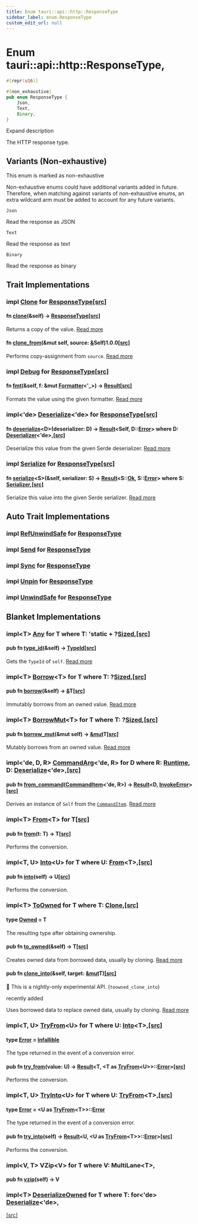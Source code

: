 ```yaml
---
title: Enum tauri::api::http::ResponseType
sidebar_label: enum.ResponseType
custom_edit_url: null
---
```


  # Enum tauri::api::http&#x3A;:ResponseType,

```rs
#[repr(u16)]

#[non_exhaustive]
pub enum ResponseType {
    Json,
    Text,
    Binary,
}
```

Expand description

The HTTP response type.

## Variants (Non-exhaustive)

This enum is marked as non-exhaustive

Non-exhaustive enums could have additional variants added in future. Therefore, when matching against variants of non-exhaustive enums, an extra wildcard arm must be added to account for any future variants.

`Json`

Read the response as JSON

`Text`

Read the response as text

`Binary`

Read the response as binary

## Trait Implementations

### impl [Clone](https://doc.rust-lang.org/1.54.0/core/clone/trait.Clone.html "trait core::clone::Clone") for [ResponseType](/docs/api/rust/tauri/enum.ResponseType "enum tauri::api::http&#x3A;:ResponseType")[\[src\]](/docs/api/rust/tauri/../../../src/tauri/api/http.rs#190 "goto source code")

#### fn [clone](https://doc.rust-lang.org/1.54.0/core/clone/trait.Clone.html#tymethod.clone)(&self) -> [ResponseType](/docs/api/rust/tauri/enum.ResponseType "enum tauri::api::http&#x3A;:ResponseType")[\[src\]](/docs/api/rust/tauri/../../../src/tauri/api/http.rs#190 "goto source code")

Returns a copy of the value. [Read more](https://doc.rust-lang.org/1.54.0/core/clone/trait.Clone.html#tymethod.clone)

#### fn [clone_from](https://doc.rust-lang.org/1.54.0/core/clone/trait.Clone.html#method.clone_from)(&mut self, source: [&](https://doc.rust-lang.org/1.54.0/std/primitive.reference.html)Self)1.0.0[\[src\]](https://doc.rust-lang.org/1.54.0/src/core/clone.rs.html#130 "goto source code")

Performs copy-assignment from `source`. [Read more](https://doc.rust-lang.org/1.54.0/core/clone/trait.Clone.html#method.clone_from)

### impl [Debug](https://doc.rust-lang.org/1.54.0/core/fmt/trait.Debug.html "trait core::fmt::Debug") for [ResponseType](/docs/api/rust/tauri/enum.ResponseType "enum tauri::api::http&#x3A;:ResponseType")[\[src\]](/docs/api/rust/tauri/../../../src/tauri/api/http.rs#190 "goto source code")

#### fn [fmt](https://doc.rust-lang.org/1.54.0/core/fmt/trait.Debug.html#tymethod.fmt)(&self, f: &mut [Formatter](https://doc.rust-lang.org/1.54.0/core/fmt/struct.Formatter.html "struct core::fmt::Formatter")&lt;'\_>) -> [Result](https://doc.rust-lang.org/1.54.0/core/fmt/type.Result.html "type core::fmt::Result")[\[src\]](/docs/api/rust/tauri/../../../src/tauri/api/http.rs#190 "goto source code")

Formats the value using the given formatter. [Read more](https://doc.rust-lang.org/1.54.0/core/fmt/trait.Debug.html#tymethod.fmt)

### impl&lt;'de> [Deserialize](https://docs.rs/serde/1.0.129/serde/de/trait.Deserialize.html "trait serde::de::Deserialize")&lt;'de> for [ResponseType](/docs/api/rust/tauri/enum.ResponseType "enum tauri::api::http&#x3A;:ResponseType")[\[src\]](/docs/api/rust/tauri/../../../src/tauri/api/http.rs#190 "goto source code")

#### fn [deserialize](https://docs.rs/serde/1.0.129/serde/de/trait.Deserialize.html#tymethod.deserialize)&lt;D>(deserializer: D) -> [Result](https://doc.rust-lang.org/1.54.0/core/result/enum.Result.html "enum core::result::Result")&lt;Self, D::[Error](https://docs.rs/serde/1.0.129/serde/de/trait.Deserializer.html#associatedtype.Error "type serde::de::Deserializer::Error")> where D: [Deserializer](https://docs.rs/serde/1.0.129/serde/de/trait.Deserializer.html "trait serde::de::Deserializer")&lt;'de>,[\[src\]](/docs/api/rust/tauri/../../../src/tauri/api/http.rs#190 "goto source code")

Deserialize this value from the given Serde deserializer. [Read more](https://docs.rs/serde/1.0.129/serde/de/trait.Deserialize.html#tymethod.deserialize)

### impl [Serialize](https://docs.rs/serde/1.0.129/serde/ser/trait.Serialize.html "trait serde::ser::Serialize") for [ResponseType](/docs/api/rust/tauri/enum.ResponseType "enum tauri::api::http&#x3A;:ResponseType")[\[src\]](/docs/api/rust/tauri/../../../src/tauri/api/http.rs#190 "goto source code")

#### fn [serialize](https://docs.rs/serde/1.0.129/serde/ser/trait.Serialize.html#tymethod.serialize)&lt;S>(&self, serializer: S) -> [Result](https://doc.rust-lang.org/1.54.0/core/result/enum.Result.html "enum core::result::Result")&lt;S::[Ok](https://docs.rs/serde/1.0.129/serde/ser/trait.Serializer.html#associatedtype.Ok "type serde::ser::Serializer::Ok"), S::[Error](https://docs.rs/serde/1.0.129/serde/ser/trait.Serializer.html#associatedtype.Error "type serde::ser::Serializer::Error")> where S: [Serializer](https://docs.rs/serde/1.0.129/serde/ser/trait.Serializer.html "trait serde::ser::Serializer"),[\[src\]](/docs/api/rust/tauri/../../../src/tauri/api/http.rs#190 "goto source code")

Serialize this value into the given Serde serializer. [Read more](https://docs.rs/serde/1.0.129/serde/ser/trait.Serialize.html#tymethod.serialize)

## Auto Trait Implementations

### impl [RefUnwindSafe](https://doc.rust-lang.org/1.54.0/std/panic/trait.RefUnwindSafe.html "trait std::panic::RefUnwindSafe") for [ResponseType](/docs/api/rust/tauri/enum.ResponseType "enum tauri::api::http&#x3A;:ResponseType")

### impl [Send](https://doc.rust-lang.org/1.54.0/core/marker/trait.Send.html "trait core::marker::Send") for [ResponseType](/docs/api/rust/tauri/enum.ResponseType "enum tauri::api::http&#x3A;:ResponseType")

### impl [Sync](https://doc.rust-lang.org/1.54.0/core/marker/trait.Sync.html "trait core::marker::Sync") for [ResponseType](/docs/api/rust/tauri/enum.ResponseType "enum tauri::api::http&#x3A;:ResponseType")

### impl [Unpin](https://doc.rust-lang.org/1.54.0/core/marker/trait.Unpin.html "trait core::marker::Unpin") for [ResponseType](/docs/api/rust/tauri/enum.ResponseType "enum tauri::api::http&#x3A;:ResponseType")

### impl [UnwindSafe](https://doc.rust-lang.org/1.54.0/std/panic/trait.UnwindSafe.html "trait std::panic::UnwindSafe") for [ResponseType](/docs/api/rust/tauri/enum.ResponseType "enum tauri::api::http&#x3A;:ResponseType")

## Blanket Implementations

### impl&lt;T> [Any](https://doc.rust-lang.org/1.54.0/core/any/trait.Any.html "trait core::any::Any") for T where T: 'static + ?[Sized](https://doc.rust-lang.org/1.54.0/core/marker/trait.Sized.html "trait core::marker::Sized"),[\[src\]](https://doc.rust-lang.org/1.54.0/src/core/any.rs.html#131-135 "goto source code")

#### pub fn [type_id](https://doc.rust-lang.org/1.54.0/core/any/trait.Any.html#tymethod.type_id)(&self) -> [TypeId](https://doc.rust-lang.org/1.54.0/core/any/struct.TypeId.html "struct core::any::TypeId")[\[src\]](https://doc.rust-lang.org/1.54.0/src/core/any.rs.html#132 "goto source code")

Gets the `TypeId` of `self`. [Read more](https://doc.rust-lang.org/1.54.0/core/any/trait.Any.html#tymethod.type_id)

### impl&lt;T> [Borrow](https://doc.rust-lang.org/1.54.0/core/borrow/trait.Borrow.html "trait core::borrow::Borrow")&lt;T> for T where T: ?[Sized](https://doc.rust-lang.org/1.54.0/core/marker/trait.Sized.html "trait core::marker::Sized"),[\[src\]](https://doc.rust-lang.org/1.54.0/src/core/borrow.rs.html#208-213 "goto source code")

#### pub fn [borrow](https://doc.rust-lang.org/1.54.0/core/borrow/trait.Borrow.html#tymethod.borrow)(&self) -> [&](https://doc.rust-lang.org/1.54.0/std/primitive.reference.html)T[\[src\]](https://doc.rust-lang.org/1.54.0/src/core/borrow.rs.html#210 "goto source code")

Immutably borrows from an owned value. [Read more](https://doc.rust-lang.org/1.54.0/core/borrow/trait.Borrow.html#tymethod.borrow)

### impl&lt;T> [BorrowMut](https://doc.rust-lang.org/1.54.0/core/borrow/trait.BorrowMut.html "trait core::borrow::BorrowMut")&lt;T> for T where T: ?[Sized](https://doc.rust-lang.org/1.54.0/core/marker/trait.Sized.html "trait core::marker::Sized"),[\[src\]](https://doc.rust-lang.org/1.54.0/src/core/borrow.rs.html#216-220 "goto source code")

#### pub fn [borrow_mut](https://doc.rust-lang.org/1.54.0/core/borrow/trait.BorrowMut.html#tymethod.borrow_mut)(&mut self) -> [&mut](https://doc.rust-lang.org/1.54.0/std/primitive.reference.html)T[\[src\]](https://doc.rust-lang.org/1.54.0/src/core/borrow.rs.html#217 "goto source code")

Mutably borrows from an owned value. [Read more](https://doc.rust-lang.org/1.54.0/core/borrow/trait.BorrowMut.html#tymethod.borrow_mut)

### impl&lt;'de, D, R> [CommandArg](/docs/api/rust/tauri/../../command/trait.CommandArg "trait tauri::command::CommandArg")&lt;'de, R> for D where R: [Runtime](/docs/api/rust/tauri/../../trait.Runtime "trait tauri::Runtime"), D: [Deserialize](https://docs.rs/serde/1.0.129/serde/de/trait.Deserialize.html "trait serde::de::Deserialize")&lt;'de>,[\[src\]](/docs/api/rust/tauri/../../../src/tauri/command.rs#51-56 "goto source code")

#### pub fn [from_command](/docs/api/rust/tauri/../../command/trait.CommandArg#tymethod.from_command)([CommandItem](/docs/api/rust/tauri/../../command/struct.CommandItem "struct tauri::command::CommandItem")&lt;'de, R>) -> [Result](https://doc.rust-lang.org/1.54.0/core/result/enum.Result.html "enum core::result::Result")&lt;D, [InvokeError](/docs/api/rust/tauri/../../struct.InvokeError "struct tauri::InvokeError")>[\[src\]](/docs/api/rust/tauri/../../../src/tauri/command.rs#52-55 "goto source code")

Derives an instance of `Self` from the [`CommandItem`](/docs/api/rust/tauri/../../command/struct.CommandItem "CommandItem"). [Read more](/docs/api/rust/tauri/../../command/trait.CommandArg#tymethod.from_command)

### impl&lt;T> [From](https://doc.rust-lang.org/1.54.0/core/convert/trait.From.html "trait core::convert::From")&lt;T> for T[\[src\]](https://doc.rust-lang.org/1.54.0/src/core/convert/mod.rs.html#544-548 "goto source code")

#### pub fn [from](https://doc.rust-lang.org/1.54.0/core/convert/trait.From.html#tymethod.from)(t: T) -> T[\[src\]](https://doc.rust-lang.org/1.54.0/src/core/convert/mod.rs.html#545 "goto source code")

Performs the conversion.

### impl&lt;T, U> [Into](https://doc.rust-lang.org/1.54.0/core/convert/trait.Into.html "trait core::convert::Into")&lt;U> for T where U: [From](https://doc.rust-lang.org/1.54.0/core/convert/trait.From.html "trait core::convert::From")&lt;T>,[\[src\]](https://doc.rust-lang.org/1.54.0/src/core/convert/mod.rs.html#533-540 "goto source code")

#### pub fn [into](https://doc.rust-lang.org/1.54.0/core/convert/trait.Into.html#tymethod.into)(self) -> U[\[src\]](https://doc.rust-lang.org/1.54.0/src/core/convert/mod.rs.html#537 "goto source code")

Performs the conversion.

### impl&lt;T> [ToOwned](https://doc.rust-lang.org/1.54.0/alloc/borrow/trait.ToOwned.html "trait alloc::borrow::ToOwned") for T where T: [Clone](https://doc.rust-lang.org/1.54.0/core/clone/trait.Clone.html "trait core::clone::Clone"),[\[src\]](https://doc.rust-lang.org/1.54.0/src/alloc/borrow.rs.html#84-96 "goto source code")

#### type [Owned](https://doc.rust-lang.org/1.54.0/alloc/borrow/trait.ToOwned.html#associatedtype.Owned) = T

The resulting type after obtaining ownership.

#### pub fn [to_owned](https://doc.rust-lang.org/1.54.0/alloc/borrow/trait.ToOwned.html#tymethod.to_owned)(&self) -> T[\[src\]](https://doc.rust-lang.org/1.54.0/src/alloc/borrow.rs.html#89 "goto source code")

Creates owned data from borrowed data, usually by cloning. [Read more](https://doc.rust-lang.org/1.54.0/alloc/borrow/trait.ToOwned.html#tymethod.to_owned)

#### pub fn [clone_into](https://doc.rust-lang.org/1.54.0/alloc/borrow/trait.ToOwned.html#method.clone_into)(&self, target: [&mut](https://doc.rust-lang.org/1.54.0/std/primitive.reference.html)T)[\[src\]](https://doc.rust-lang.org/1.54.0/src/alloc/borrow.rs.html#93 "goto source code")

🔬 This is a nightly-only experimental API. (`toowned_clone_into`)

recently added

Uses borrowed data to replace owned data, usually by cloning. [Read more](https://doc.rust-lang.org/1.54.0/alloc/borrow/trait.ToOwned.html#method.clone_into)

### impl&lt;T, U> [TryFrom](https://doc.rust-lang.org/1.54.0/core/convert/trait.TryFrom.html "trait core::convert::TryFrom")&lt;U> for T where U: [Into](https://doc.rust-lang.org/1.54.0/core/convert/trait.Into.html "trait core::convert::Into")&lt;T>,[\[src\]](https://doc.rust-lang.org/1.54.0/src/core/convert/mod.rs.html#581-590 "goto source code")

#### type [Error](https://doc.rust-lang.org/1.54.0/core/convert/trait.TryFrom.html#associatedtype.Error) = [Infallible](https://doc.rust-lang.org/1.54.0/core/convert/enum.Infallible.html "enum core::convert::Infallible")

The type returned in the event of a conversion error.

#### pub fn [try_from](https://doc.rust-lang.org/1.54.0/core/convert/trait.TryFrom.html#tymethod.try_from)(value: U) -> [Result](https://doc.rust-lang.org/1.54.0/core/result/enum.Result.html "enum core::result::Result")&lt;T, &lt;T as [TryFrom](https://doc.rust-lang.org/1.54.0/core/convert/trait.TryFrom.html "trait core::convert::TryFrom")&lt;U>>::[Error](https://doc.rust-lang.org/1.54.0/core/convert/trait.TryFrom.html#associatedtype.Error "type core::convert::TryFrom::Error")>[\[src\]](https://doc.rust-lang.org/1.54.0/src/core/convert/mod.rs.html#587 "goto source code")

Performs the conversion.

### impl&lt;T, U> [TryInto](https://doc.rust-lang.org/1.54.0/core/convert/trait.TryInto.html "trait core::convert::TryInto")&lt;U> for T where U: [TryFrom](https://doc.rust-lang.org/1.54.0/core/convert/trait.TryFrom.html "trait core::convert::TryFrom")&lt;T>,[\[src\]](https://doc.rust-lang.org/1.54.0/src/core/convert/mod.rs.html#567-576 "goto source code")

#### type [Error](https://doc.rust-lang.org/1.54.0/core/convert/trait.TryInto.html#associatedtype.Error) = &lt;U as [TryFrom](https://doc.rust-lang.org/1.54.0/core/convert/trait.TryFrom.html "trait core::convert::TryFrom")&lt;T>>::[Error](https://doc.rust-lang.org/1.54.0/core/convert/trait.TryFrom.html#associatedtype.Error "type core::convert::TryFrom::Error")

The type returned in the event of a conversion error.

#### pub fn [try_into](https://doc.rust-lang.org/1.54.0/core/convert/trait.TryInto.html#tymethod.try_into)(self) -> [Result](https://doc.rust-lang.org/1.54.0/core/result/enum.Result.html "enum core::result::Result")&lt;U, &lt;U as [TryFrom](https://doc.rust-lang.org/1.54.0/core/convert/trait.TryFrom.html "trait core::convert::TryFrom")&lt;T>>::[Error](https://doc.rust-lang.org/1.54.0/core/convert/trait.TryFrom.html#associatedtype.Error "type core::convert::TryFrom::Error")>[\[src\]](https://doc.rust-lang.org/1.54.0/src/core/convert/mod.rs.html#573 "goto source code")

Performs the conversion.

### impl&lt;V, T> VZip&lt;V> for T where V: MultiLane&lt;T>,

#### pub fn [vzip](/docs/api/rust/tauri/about:blank#tymethod.vzip)(self) -> V

### impl&lt;T> [DeserializeOwned](https://docs.rs/serde/1.0.129/serde/de/trait.DeserializeOwned.html "trait serde::de::DeserializeOwned") for T where T: for&lt;'de> [Deserialize](https://docs.rs/serde/1.0.129/serde/de/trait.Deserialize.html "trait serde::de::Deserialize")&lt;'de>,

[\[src\]](https://docs.rs/serde/1.0.129/src/serde/de/mod.rs.html#603 "goto source code")
  